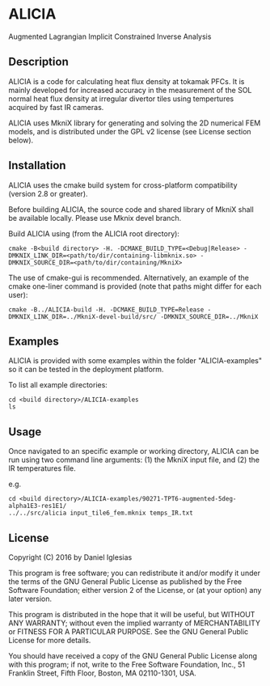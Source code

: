 # ALICIA
Augmented Lagrangian Implicit Constrained Inverse Analysis

## Description
ALICIA is a code for calculating heat flux density at tokamak PFCs. It is mainly developed for increased accuracy in the measurement of the SOL normal heat flux density at irregular divertor tiles using tempertures acquired by fast IR cameras.

ALICIA uses MkniX library for generating and solving the 2D numerical FEM models, and is distributed under the GPL v2 license (see License section below).

## Installation

ALICIA uses the cmake build system for cross-platform compatibility (version 2.8 or greater).

Before building ALICIA, the source code and shared library of MkniX shall be available locally. Please use Mknix devel branch.

Build ALICIA using (from the ALICIA root directory):

```
cmake -B<build directory> -H. -DCMAKE_BUILD_TYPE=<Debug|Release> -DMKNIX_LINK_DIR=<path/to/dir/containing-libmknix.so> -DMKNIX_SOURCE_DIR=<path/to/dir/containing/MkniX>
```

The use of cmake-gui is recommended. Alternatively, an example of the cmake one-liner command is provided (note that paths might differ for each user):

```
cmake -B../ALICIA-build -H. -DCMAKE_BUILD_TYPE=Release -DMKNIX_LINK_DIR=../MkniX-devel-build/src/ -DMKNIX_SOURCE_DIR=../MkniX
```

## Examples

ALICIA is provided with some examples within the folder "ALICIA-examples" so it can be tested in the deployment platform.

To list all example directories:
```
cd <build directory>/ALICIA-examples
ls
```
## Usage

Once navigated to an specific example or working directory, ALICIA can be run using two command line arguments: (1) the MkniX input file, and (2) the IR temperatures file.

e.g.
```
cd <build directory>/ALICIA-examples/90271-TPT6-augmented-5deg-alpha1E3-res1E1/
../../src/alicia input_tile6_fem.mknix temps_IR.txt 
```

## License

Copyright (C) 2016 by Daniel Iglesias

This program is free software; you can redistribute it and/or
modify it under the terms of the GNU General Public License
as published by the Free Software Foundation; either version 2
of the License, or (at your option) any later version.

This program is distributed in the hope that it will be useful,
but WITHOUT ANY WARRANTY; without even the implied warranty of
MERCHANTABILITY or FITNESS FOR A PARTICULAR PURPOSE.  See the
GNU General Public License for more details.

You should have received a copy of the GNU General Public License
along with this program; if not, write to the Free Software
Foundation, Inc., 51 Franklin Street, Fifth Floor, Boston, MA  02110-1301, USA.

